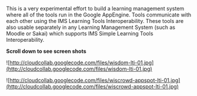 This is a very experimental effort to build a learning management system where all of the tools run in the Google AppEngine.  Tools communicate with each other using the IMS Learning Tools Interoperability.  These tools are also usable separately in any Learning Management System (such as Moodle or Sakai) which supports IMS Simple Learning Tools Interoperability.

<b>Scroll down to see screen shots</b>

![http://cloudcollab.googlecode.com/files/wisdom-lti-01.jpg](http://cloudcollab.googlecode.com/files/wisdom-lti-01.jpg)

![http://cloudcollab.googlecode.com/files/wiscrowd-appspot-lti-01.jpg](http://cloudcollab.googlecode.com/files/wiscrowd-appspot-lti-01.jpg)